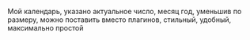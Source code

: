 Мой календарь, указано актуальное  число, месяц год, уменьшив по размеру, можно поставить вместо плагинов, стильный, удобный, максимально простой
